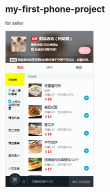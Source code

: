 # my-first-phone-project
for seller

![](https://github.com/iceHotPig/my-first-phone-project/blob/master/shoot/10.gif?raw=true)